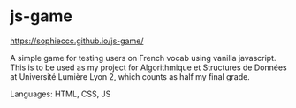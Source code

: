 # js-game
https://sophieccc.github.io/js-game/

A simple game for testing users on French vocab using vanilla javascript. This is to be used as my project for Algorithmique et Structures de Données at Université Lumière Lyon 2, which counts as half my final grade. 

Languages: HTML, CSS, JS

